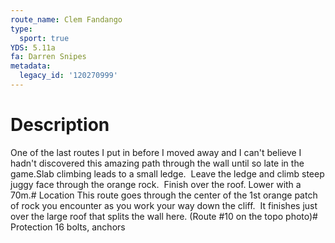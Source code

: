 ```yaml
---
route_name: Clem Fandango
type:
  sport: true
YDS: 5.11a
fa: Darren Snipes
metadata:
  legacy_id: '120270999'
---
```

# Description
One of the last routes I put in before I moved away and I can't believe I hadn't discovered this amazing path through the wall until so late in the game.Slab climbing leads to a small ledge.  Leave the ledge and climb steep juggy face through the orange rock.  Finish over the roof. Lower with a 70m.# Location
This route goes through the center of the 1st orange patch of rock you encounter as you work your way down the cliff.  It finishes just over the large roof that splits the wall here. (Route #10 on the topo photo)# Protection
16 bolts, anchors